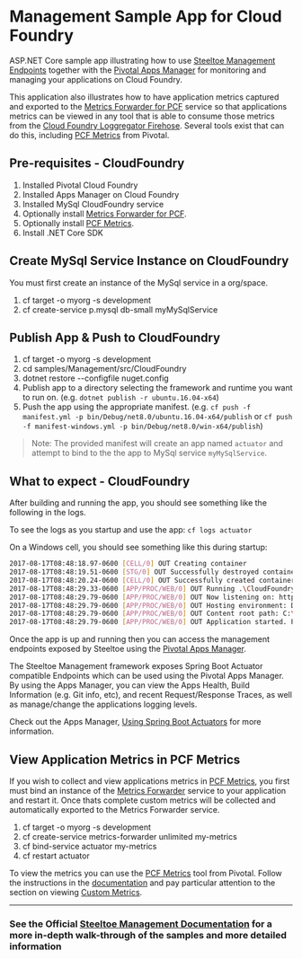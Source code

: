 ﻿# Management Sample App for Cloud Foundry

ASP.NET Core sample app illustrating how to use [Steeltoe Management Endpoints](https://github.com/SteeltoeOSS/Management) together with the [Pivotal Apps Manager](https://docs.pivotal.io/pivotalcf/1-11/console/index.html) for monitoring and managing your applications on Cloud Foundry.  

This application also illustrates how to have application metrics captured and exported to the [Metrics Forwarder for PCF](https://docs.pivotal.io/metrics-forwarder/index.html) service so that applications metrics can be viewed in any tool that is able to consume those metrics from the [Cloud Foundry Loggregator Firehose](https://docs.pivotal.io/pivotalcf/2-1/loggregator/architecture.html#firehose).  Several tools exist that can do this, including [PCF Metrics](https://docs.pivotal.io/pcf-metrics/1-4/index.html) from Pivotal.

## Pre-requisites - CloudFoundry

1. Installed Pivotal Cloud Foundry
2. Installed Apps Manager on Cloud Foundry
3. Installed MySql CloudFoundry service
4. Optionally install [Metrics Forwarder for PCF](https://network.pivotal.io/products/p-metrics-forwarder).
5. Optionally install [PCF Metrics](https://network.pivotal.io/products/apm).
6. Install .NET Core SDK

## Create MySql Service Instance on CloudFoundry

You must first create an instance of the MySql service in a org/space.

1. cf target -o myorg -s development
2. cf create-service p.mysql db-small myMySqlService

## Publish App & Push to CloudFoundry

1. cf target -o myorg -s development
2. cd samples/Management/src/CloudFoundry
3. dotnet restore --configfile nuget.config
4. Publish app to a directory selecting the framework and runtime you want to run on. (e.g. `dotnet publish -r ubuntu.16.04-x64`)
5. Push the app using the appropriate manifest. (e.g. `cf push -f manifest.yml -p bin/Debug/net8.0/ubuntu.16.04-x64/publish` or `cf push -f manifest-windows.yml -p bin/Debug/net8.0/win-x64/publish`)

> Note: The provided manifest will create an app named `actuator` and attempt to bind to the the app to MySql service `myMySqlService`.

## What to expect - CloudFoundry

After building and running the app, you should see something like the following in the logs.

To see the logs as you startup and use the app: `cf logs actuator`

On a Windows cell, you should see something like this during startup:

```bash
2017-08-17T08:48:18.97-0600 [CELL/0] OUT Creating container
2017-08-17T08:48:19.51-0600 [STG/0] OUT Successfully destroyed container
2017-08-17T08:48:20.24-0600 [CELL/0] OUT Successfully created container
2017-08-17T08:48:29.33-0600 [APP/PROC/WEB/0] OUT Running .\CloudFoundry
2017-08-17T08:48:29.79-0600 [APP/PROC/WEB/0] OUT Now listening on: http://0.0.0.0:56925
2017-08-17T08:48:29.79-0600 [APP/PROC/WEB/0] OUT Hosting environment: Development
2017-08-17T08:48:29.79-0600 [APP/PROC/WEB/0] OUT Content root path: C:\containerizer\B91BBA946E8B925107\user\app
2017-08-17T08:48:29.79-0600 [APP/PROC/WEB/0] OUT Application started. Press Ctrl+C to shut down.
```

Once the app is up and running then you can access the management endpoints exposed by Steeltoe using the [Pivotal Apps Manager](https://docs.pivotal.io/pivotalcf/2-1/console/).

The Steeltoe Management framework exposes Spring Boot Actuator compatible Endpoints which can be used using the Pivotal Apps Manager. By using the Apps Manager, you can view the Apps Health, Build Information (e.g. Git info, etc), and recent Request/Response Traces, as well as manage/change the applications logging levels.

Check out the Apps Manager, [Using Spring Boot Actuators](https://docs.pivotal.io/pivotalcf/2-1/console/using-actuators.html) for more information.

## View Application Metrics in PCF Metrics

If you wish to collect and view applications metrics in [PCF Metrics](https://docs.pivotal.io/pcf-metrics/1-4/index.html), you first must bind an instance of the [Metrics Forwarder](https://docs.pivotal.io/metrics-forwarder/index.html) service to your application and restart it.  Once thats complete custom metrics will be collected and automatically exported to the Metrics Forwarder service.  

1. cf target -o myorg -s development
2. cf create-service metrics-forwarder unlimited my-metrics
3. cf bind-service actuator my-metrics
4. cf restart actuator

To view the metrics you can use the [PCF Metrics](https://network.pivotal.io/products/apm) tool from Pivotal. Follow the instructions in the [documentation](https://docs.pivotal.io/pcf-metrics/1-4/) and pay particular attention to the section on viewing [Custom Metrics](https://docs.pivotal.io/pcf-metrics/1-4/using.html).

---

### See the Official [Steeltoe Management Documentation](https://steeltoe.io/docs/v3/management/) for a more in-depth walk-through of the samples and more detailed information

